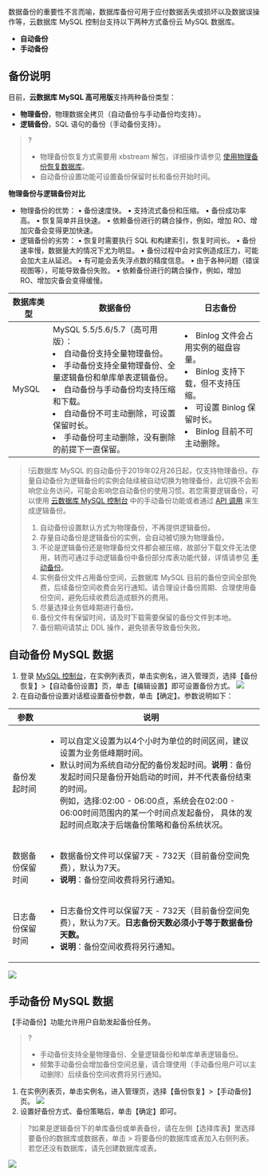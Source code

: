 数据备份的重要性不言而喻，数据库备份可用于应付数据丢失或损坏以及数据误操作等，云数据库 MySQL 控制台支持以下两种方式备份云 MySQL 数据库。
- **自动备份**
- **手动备份**

## 备份说明
目前，**云数据库 MySQL 高可用版**支持两种备份类型：
- **物理备份**，物理数据全拷贝（自动备份与手动备份均支持）。
- **逻辑备份**，SQL 语句的备份（手动备份支持）。
>?
>- 物理备份恢复方式需要用 xbstream 解包，详细操作请参见 [使用物理备份恢复数据库](https://cloud.tencent.com/document/product/236/33363)。
>- 自动备份设置功能可设置备份保留时长和备份开始时间。

**物理备份与逻辑备份对比**
- 物理备份的优势：
•	备份速度快。
•	支持流式备份和压缩。
•	备份成功率高。
•	恢复简单并且快速。
•	依赖备份进行的耦合操作，例如，增加 RO、增加灾备会变得更加快速。
- 逻辑备份的劣势：
•	恢复时需要执行 SQL 和构建索引，恢复时间长。
•	备份速率慢，数据量大的情况下尤为明显。
•	备份过程中会对实例造成压力，可能会加大主从延迟。
•	有可能会丢失浮点数的精度信息。
•	由于各种问题（错误视图等），可能导致备份失败。
•	依赖备份进行的耦合操作，例如，增加 RO、增加灾备会变得缓慢。


| 数据库类型 | 数据备份 | 日志备份 |
|---------|---------|---------|
| MySQL | MySQL 5.5/5.6/5.7（高可用版）：<li>自动备份支持全量物理备份。<li>手动备份支持全量物理备份、全量逻辑备份和单库单表逻辑备份。<li>自动备份与手动备份均支持压缩和下载。<li>自动备份不可主动删除，可设置保留时长。<li>手动备份可主动删除，没有删除的前提下一直保留。 | <li>Binlog 文件会占用实例的磁盘容量。<li>Binlog 支持下载，但不支持压缩。<li>可设置 Binlog 保留时长。<li>Binlog 目前不可主动删除。 |

>!云数据库 MySQL 的自动备份于2019年02月26日起，仅支持物理备份。存量自动备份为逻辑备份的实例会陆续被自动切换为物理备份，此切换不会影响您业务访问，可能会影响您自动备份的使用习惯。若您需要逻辑备份，可以使用 [云数据库 MySQL 控制台](https://console.cloud.tencent.com/cdb) 中的手动备份功能或者通过 [API 调用](https://cloud.tencent.com/document/product/236/15844) 来生成逻辑备份。
>1. 自动备份设置默认方式为物理备份，不再提供逻辑备份。
>2. 存量自动备份是逻辑备份的实例，会自动被切换为物理备份。
>3. 不论是逻辑备份还是物理备份文件都会被压缩，故部分下载文件无法使用，转而可通过手动逻辑备份中备份部分库表功能代替，详情请参见 [手动备份](#manual-backup)。
>4. 实例备份文件占用备份空间，云数据库 MySQL 目前的备份空间全部免费，后续备份空间收费会另行通知。请合理设计备份周期、合理使用备份空间，避免后续收费后造成额外的费用。
>5. 尽量选择业务低峰期进行备份。
>6. 备份文件有保留时间，请及时下载需要保留的备份文件到本地。
>7. 备份期间请禁止 DDL 操作，避免锁表导致备份失败。

## 自动备份 MySQL 数据
1. 登录 [MySQL 控制台](https://console.cloud.tencent.com/cdb)，在实例列表页，单击实例名，进入管理页，选择【备份恢复】>【自动备份设置】页，单击【编辑设置】即可设置备份方式。
![](https://main.qcloudimg.com/raw/faa9024eca224ef158b4b022acec26b7.png)
2. 在自动备份设置对话框设置备份参数，单击【确定】。参数说明如下：
<table>
<thead>
<tr>
<th>参数</th>
<th>说明</th>
</tr>
</thead>
<tbody><tr>
<td>备份发起时间</td>
<td><ul><li>可以自定义设置为以4个小时为单位的时间区间，建议设置为业务低峰期时间。
<li>默认时间为系统自动分配的备份发起时间。<strong>说明</strong>：备份发起时间只是备份开始启动的时间，并不代表备份结束的时间。<br>例如，选择:02:00 - 06:00点，系统会在02:00 - 06:00时间范围内的某一个时间点发起备份，   具体的发起时间点取决于后端备份策略和备份系统状况。</td>
</tr>
<tr>
<td>数据备份保留时间</td>
<td><ul><li>数据备份文件可以保留7天 - 732天（目前备份空间免费），默认为7天。<li><strong>说明</strong>：备份空间收费将另行通知。</td>
</tr>
<tr>
<td>日志备份保留时间</td>
<td><ul><li>日志备份文件可以保留7天 - 732天（目前备份空间免费），默认为7天。<strong>日志备份天数必须小于等于数据备份天数。</strong>  <li><strong>说明</strong>：备份空间收费将另行通知。</td>
</tr>
</tbody></table>

![](https://main.qcloudimg.com/raw/5030afe1681438e9f516476c89050e8d.png)

<span id = "manual-backup"></span>
## 手动备份 MySQL 数据
【手动备份】功能允许用户自助发起备份任务。
>?
>- 手动备份支持全量物理备份、全量逻辑备份和单库单表逻辑备份。
>- 频繁手动备份会增加备份空间总量，请合理使用（手动备份用户可以主动删除）后续备份空间收费将另行通知。
>
1. 在实例列表页，单击实例名，进入管理页，选择【备份恢复】>【手动备份】页。
![](https://main.qcloudimg.com/raw/8a1361c70fc2aaf8d260e8d45fe2fbc0.png)
2. 设置好备份方式、备份策略后，单击【确定】即可。
>?如果是逻辑备份下的单库备份或单表备份，请在左侧【选择库表】里选择要备份的数据库或数据表，单击 > 将要备份的数据库或表加入右侧列表。若您还没有数据库，请先创建数据库或表。
>
![](https://main.qcloudimg.com/raw/c7367a40d7ffc9993a1cab1cf29b9123.png)


